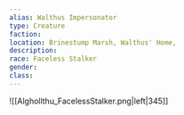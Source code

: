 ```yaml
---
alias: Walthus Impersonator
type: Creature
faction: 
location: Brinestump Marsh, Walthus' Home,
description:  
race: Faceless Stalker
gender: 
class: 
---
```


![[Alghollthu_FacelessStalker.png|left|345]]